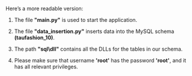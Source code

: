 Here’s a more readable version:

1. The file **"main.py"** is used to start the application.

2. The file **"data_insertion.py"** inserts data into the MySQL schema **(taufashion_10)**. 

3. The path **"sql\dll"** contains all the DLLs for the tables in our schema.

4. Please make sure that username **'root'** has the password **'root'**, and it has all relevant privileges.